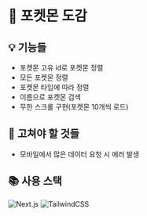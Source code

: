 # 📖 포켓몬 도감

## 💡 기능들

- 포켓몬 고유 id로 포켓몬 정렬
- 모든 포켓몬 정렬
- 포켓몬 타입에 따라 정렬
- 이름으로 포켓몬 검색
- 무한 스크롤 구현(포켓몬 10개씩 로드)

## 🔨 고쳐야 할 것들

- 모바일에서 많은 데이터 요청 시 에러 발생

## 📚 사용 스택

![Next.js](https://img.shields.io/badge/Next.js-000000?style=for-the-badge&logo=next.js&logoColor=white)
![TailwindCSS](https://img.shields.io/badge/TailwindCSS-06B6D4?style=for-the-badge&logo=tailwindcss&logoColor=white)
